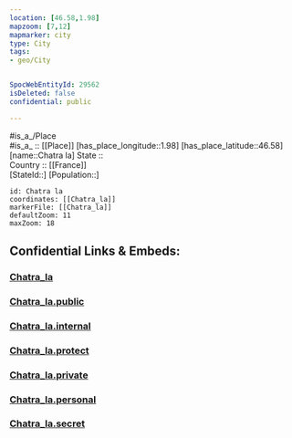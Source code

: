 ```yaml
---
location: [46.58,1.98] 
mapzoom: [7,12] 
mapmarker: city 
type: City
tags:
- geo/City


SpocWebEntityId: 29562
isDeleted: false
confidential: public

---
```

#is_a_/Place  
#is_a_ :: [[Place]] 
[has_place_longitude::1.98] 
[has_place_latitude::46.58] 
[name::Chatra la] 
State ::  
Country :: [[France]]  
[StateId::] 
[Population::] 



```leaflet
id: Chatra la
coordinates: [[Chatra_la]] 
markerFile: [[Chatra_la]] 
defaultZoom: 11 
maxZoom: 18
```


## Confidential Links & Embeds: 

### [Chatra_la](/_Standards/Earth/Continent/Europe/Europe~West/France/regions~France/Val_de_Loire/departments~Val_de_Loire/Indre/communes~Indre/La_Châtre/cities~LaChâtre/Chatra_la.md) 

### [Chatra_la.public](/_public/Earth/Continent/Europe/Europe~West/France/regions~France/Val_de_Loire/departments~Val_de_Loire/Indre/communes~Indre/La_Châtre/cities~LaChâtre/Chatra_la.public.md) 

### [Chatra_la.internal](/_internal/Earth/Continent/Europe/Europe~West/France/regions~France/Val_de_Loire/departments~Val_de_Loire/Indre/communes~Indre/La_Châtre/cities~LaChâtre/Chatra_la.internal.md) 

### [Chatra_la.protect](/_protect/Earth/Continent/Europe/Europe~West/France/regions~France/Val_de_Loire/departments~Val_de_Loire/Indre/communes~Indre/La_Châtre/cities~LaChâtre/Chatra_la.protect.md) 

### [Chatra_la.private](/_private/Earth/Continent/Europe/Europe~West/France/regions~France/Val_de_Loire/departments~Val_de_Loire/Indre/communes~Indre/La_Châtre/cities~LaChâtre/Chatra_la.private.md) 

### [Chatra_la.personal](/_personal/Earth/Continent/Europe/Europe~West/France/regions~France/Val_de_Loire/departments~Val_de_Loire/Indre/communes~Indre/La_Châtre/cities~LaChâtre/Chatra_la.personal.md) 

### [Chatra_la.secret](/_secret/Earth/Continent/Europe/Europe~West/France/regions~France/Val_de_Loire/departments~Val_de_Loire/Indre/communes~Indre/La_Châtre/cities~LaChâtre/Chatra_la.secret.md)

